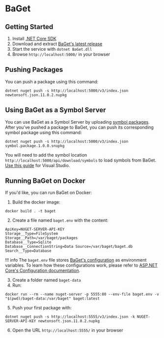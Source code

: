 # BaGet

## Getting Started

1. Install [.NET Core SDK](https://www.microsoft.com/net/download)
2. Download and extract [BaGet's latest release](https://github.com/loic-sharma/BaGet/releases)
3. Start the service with `dotnet BaGet.dll`
4. Browse `http://localhost:5000/` in your browser

## Pushing Packages

You can push a package using this command:

```
dotnet nuget push -s http://localhost:5000/v3/index.json newtonsoft.json.11.0.2.nupkg
```

## Using BaGet as a Symbol Server

You can use BaGet as a Symbol Server by uploading
[symbol packages](https://docs.microsoft.com/en-us/nuget/create-packages/symbol-packages-snupkg).
After you've pushed a package to BaGet, you can push its corresponding
symbol package using this command:

```
dotnet nuget push -s http://localhost:5000/v3/index.json symbol.package.1.0.0.snupkg
```

You will need to add the symbol location `http://localhost:5000/api/download/symbols` to load symbols from BaGet.
[Use this guide](https://docs.microsoft.com/en-us/visualstudio/debugger/specify-symbol-dot-pdb-and-source-files-in-the-visual-studio-debugger?view=vs-2017#configure-symbol-locations-and-loading-options) for Visual Studio.

## Running BaGet on Docker

If you'd like, you can run BaGet on Docker:

1. Build the docker image:

```
docker build . -t baget
```

2. Create a file named `baget.env` with the content:

```
ApiKey=NUGET-SERVER-API-KEY
Storage__Type=FileSystem
Storage__Path=/var/baget/packages
Database__Type=Sqlite
Database__ConnectionString=Data Source=/var/baget/baget.db
Search__Type=Database
```

!!! info
    The `baget.env` file stores [BaGet's configuration](configuration) as environment
    variables. To learn how these configurations work, please refer to
    [ASP.NET Core's Configuration documentation](https://docs.microsoft.com/en-us/aspnet/core/fundamentals/configuration/?view=aspnetcore-2.1&tabs=basicconfiguration#configuration-by-environment).

3. Create a folder named `baget-data`
4. Run:

```
docker run --rm --name nuget-server -p 5555:80 --env-file baget.env -v "$(pwd)/baget-data:/var/baget" baget:latest
```

5. Push your first package with:

```
dotnet nuget push -s http://localhost:5555/v3/index.json -k NUGET-SERVER-API-KEY newtonsoft.json.11.0.2.nupkg
```

6. Open the URL `http://localhost:5555/` in your browser